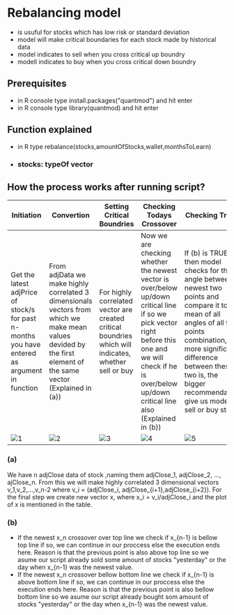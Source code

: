 # Rebalancing model
- is usuful for stocks which has low risk or standard deviation
- model will make critical boundaries for each stock made by historical data 
- model indicates to sell when you cross critical up boundry
- modell indicates to buy when you cross critical down boundry

## Prerequisites
- in R console type  install.packages("quantmod") and hit enter
- in R console type library(quantmod) and hit enter

## Function explained
- in R type rebalance(stocks,amountOfStocks,wallet,monthsToLearn)
- ### stocks: typeOf vector 

## How the process works after running script?
|Initiation|Convertion|Setting Critical Boundries|Checking Todays Crossover|Checking Trend|
|-------------|-------------|-------------|-------------|-------------|
|Get the latest adjPrice of stock/s for past n-months you have entered as argument in function|From adjData we make highly correlated 3 dimensionals vectors from which we make mean values devided by the first element of the same vector (Explained in (a))|For highly correlated vector are created critical boundries which will indicates, whether sell or buy|Now we are checking whether the newest vector is over/below up/down critical line if so we pick vector right before this one and we will check if he is over/below up/down critical line also (Explained in (b))|If (b) is TRUE then model checks for the angle between newest two points and compare it to mean of all angles of all two points combination, the more significant difference between these two is, the bigger recommendation give us model to sell or buy stock|
|![1](https://user-images.githubusercontent.com/78803735/141456206-7501a8a1-7201-46f3-8311-63192b488e4f.jpg)|![2](https://user-images.githubusercontent.com/78803735/141457030-5ca2a221-9c9e-4431-8fd5-6b8c004e8e73.jpg)|![3](https://user-images.githubusercontent.com/78803735/141457870-5982b5f5-edea-44b4-941a-ce8de1c964d1.jpg)|![4](https://user-images.githubusercontent.com/78803735/141464584-bd814776-88ac-4051-8a04-99ac06121180.jpg)|![5](https://user-images.githubusercontent.com/78803735/141467450-bc6a10e3-693d-4497-a251-b0fdcddb2d7d.jpg)|

### (a)
We have n adjClose data of stock ,naming them adjClose_1, adjClose_2, ..., ajClose_n. From this we will make highly correlated 3 dimensional vectors v_1,v_2,...,v_n-2
where v_i = (adjClose_i, adjClose_{i+1},adjClose_{i+2}). For the final step we create new vector x, where x_i = v_i/adjClose_i and the plot of x is mentioned in the table.
### (b)
- If the newest x_n crossover over top line we check if x_{n-1} is bellow top line if so, we can continue in our proccess else the execution ends here. Reason is that the previous point is also above top line so we asume our script already sold some amount of stocks "yesterday" or the day when x_{n-1} was the newest value.
- If the newest x_n crossover bellow bottom line we check if x_{n-1} is above bottom line if so, we can continue in our proccess else the execution ends here. Reason is that the previous point is also bellow bottom line so we asume our script already bought som amount of stocks "yesterday" or the day when x_{n-1} was the newest value.









